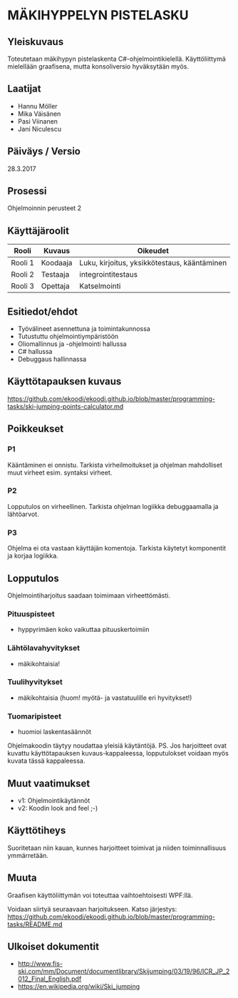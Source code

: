 # MÄKIHYPPELYN PISTELASKU

## Yleiskuvaus 

Toteutetaan mäkihypyn pistelaskenta C#-ohjelmointikielellä.
Käyttöliittymä mielellään graafisena, mutta konsoliversio
hyväksytään myös.

## Laatijat

- Hannu Möller
- Mika Väisänen
- Pasi Viinanen
- Jani Niculescu

## Päiväys / Versio 

28.3.2017

## Prosessi 

Ohjelmoinnin perusteet 2

## Käyttäjäroolit 

<table>
  <thead>
  <tr>
     <th>Rooli</th>
     <th>Kuvaus</th>
     <th>Oikeudet</th>
  </tr>
  </thead>
  <tbody>
  <tr>
      <td>Rooli 1</td>
      <td>Koodaaja</td>
      <td>Luku, kirjoitus, yksikkötestaus, kääntäminen</td>
  </tr>
  <tr>
      <td>Rooli 2</td>
      <td>Testaaja</td>
      <td>integrointitestaus</td>
  </tr>
  <tr>
      <td>Rooli 3</td>
      <td>Opettaja</td>
      <td>Katselmointi</td>
  </tr>
  </tbody>
</table>

## Esitiedot/ehdot 

* Työvälineet asennettuna ja toimintakunnossa
* Tutustuttu ohjelmointiympäristöön
* Oliomallinnus ja -ohjelmointi hallussa
* C# hallussa
* Debuggaus hallinnassa

## Käyttötapauksen kuvaus

https://github.com/ekoodi/ekoodi.github.io/blob/master/programming-tasks/ski-jumping-points-calculator.md


## Poikkeukset

### P1

Kääntäminen ei onnistu. 
Tarkista virheilmoitukset ja ohjelman mahdolliset muut virheet esim. syntaksi virheet.

### P2 

Lopputulos on virheellinen. Tarkista ohjelman logiikka debuggaamalla ja lähtöarvot.

### P3

Ohjelma ei ota vastaan käyttäjän komentoja. Tarkista käytetyt komponentit ja korjaa logiikka.

## Lopputulos 

Ohjelmointiharjoitus saadaan toimimaan virheettömästi.

### Pituuspisteet

- hyppyrimäen koko vaikuttaa pituuskertoimiin

### Lähtölavahyvitykset

- mäkikohtaisia!

### Tuulihyvitykset

- mäkikohtaisia (huom! myötä- ja vastatuulille eri hyvitykset!)

### Tuomaripisteet

- huomioi laskentasäännöt

Ohjelmakoodin täytyy noudattaa yleisiä käytäntöjä.
PS. Jos harjoitteet ovat kuvattu käyttötapauksen kuvaus-kappaleessa, lopputulokset voidaan myös kuvata tässä kappaleessa.

## Muut vaatimukset

* v1: Ohjelmointikäytännöt
* v2: Koodin look and feel ;-)


## Käyttötiheys 

Suoritetaan niin kauan, kunnes harjoitteet toimivat ja niiden toiminnallisuus ymmärretään.

## Muuta 

Graafisen käyttöliittymän voi toteuttaa vaihtoehtoisesti WPF:llä.

Voidaan siirtyä seuraavaan harjoitukseen. Katso järjestys: https://github.com/ekoodi/ekoodi.github.io/blob/master/programming-tasks/README.md

## Ulkoiset dokumentit

- http://www.fis-ski.com/mm/Document/documentlibrary/Skijumping/03/19/96/ICR_JP_2012_Final_English.pdf
- https://en.wikipedia.org/wiki/Ski_jumping
